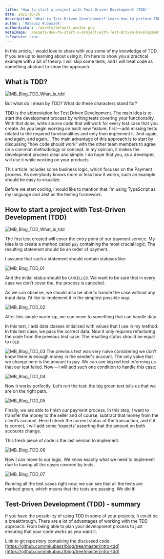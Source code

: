 ```yaml
---
title: 'How to start a project with Test-Driven Development (TDD)'
date: 2021-10-26
description: 'What is Test-Driven Development? Learn how to perform TDD with real code examples that focus on the Payment process.'
author: 'Mateusz Kubaszek'
authorAvatar: ./assets/default_avatar.png
metaImage: ./assets/How-to-start-a-project-with-Test-Driven-Development-TDD/MB_Blog_TDD_Cover.jpg
isFeature: true
---
```



In this article, I would love to share with you some of my knowledge of TDD. If you are up to learning about using it, I’m here to show you a practical example with a bit of theory. I will skip some tests, and I will treat code as something abstract to show the approach.

## What is TDD?

![MB_Blog_TDD_What_is_tdd](assets/How-to-start-a-project-with-Test-Driven-Development-TDD/MB_Blog_TDD_What_is_tdd.jpg)


But what do I mean by TDD? What do these characters stand for?

TDD is the abbreviation for Test Driven Development. The main idea is to start the development process by writing tests covering your functionality. With that done, write source code that will work for every test case that you create. As you begin working on each new feature, first — add missing tests related to the required functionalities and only then implement it. And again, and again, and again… The main advantage of this approach is to start by discussing “how code should work” with the other team members to agree on a common methodology or concept. In my opinion, it makes the development process clear and simple. I do hope that you, as a developer, will use it while working on your products.

This article includes some business logic, which focuses on the Payment process. As everybody knows more or less how it works, such an example should be easy to visualize.

Before we start coding, I would like to mention that I’m using TypeScript as my language and Jest as the testing framework.

## How to start a project with Test-Driven Development (TDD)
![MB_Blog_TDD_What_is_tdd](assets/How-to-start-a-project-with-Test-Driven-Development-TDD/MB_Blog_TDD_how_to_start.jpg)



The first test created will cover the entry point of our payment service. My idea is to create a method called `pay` containing the most crucial logic. The resulting statement should be an order of payment.

I assume that such a statement should contain statuses like:

![MB_Blog_TDD_01](assets/How-to-start-a-project-with-Test-Driven-Development-TDD/MB_Blog_TDD_01.jpg)

And the initial status should be `CANCELLED`. We want to be sure that in every case we don’t cover the, the process is canceled.

As we can observe, we should also be able to handle the case without any input data. I’d like to implement it in the simplest possible way.

![MB_Blog_TDD_02](assets/How-to-start-a-project-with-Test-Driven-Development-TDD/MB_Blog_TDD_02.jpg)

After this simple warm-up, we can move to something that can handle data.

In this test, I add data classes initialized with values that I use in my method. In this test case, we pass the correct data. Now it only requires refactoring the code from the previous test case. The resulting status should be equal to `HOLD`.

![MB_Blog_TDD_03](assets/How-to-start-a-project-with-Test-Driven-Development-TDD/MB_Blog_TDD_03.jpg)
The previous test was very naive considering we don't know there is enough money in the sender's account. The only value that we change here is the amount to pay. We can see big red text informing us that our test failed. Now — I will add such one condition to handle this case:

![MB_Blog_TDD_04](assets/How-to-start-a-project-with-Test-Driven-Development-TDD/MB_Blog_TDD_04.jpg)

Now it works perfectly. Let’s run the test: the big green text tells us that we are on the right path.

![MB_Blog_TDD_05](assets/How-to-start-a-project-with-Test-Driven-Development-TDD/MB_Blog_TDD_05.jpg)

Finally, we are able to finish our payment process. In this step, I want to transfer the money to the seller and of course, subtract that money from the client’s account. Here I check the current status of the transaction, and if it is correct, I will add some ‘expects’ asserting that the amount on both accounts change.

This fresh piece of code is the last version to implement.

![MB_Blog_TDD_06](assets/How-to-start-a-project-with-Test-Driven-Development-TDD/MB_Blog_TDD_06.jpg)

Now I can move to our logic. We know exactly what we need to implement due to having all the cases covered by tests.

![MB_Blog_TDD_07](assets/How-to-start-a-project-with-Test-Driven-Development-TDD/MB_Blog_TDD_07.jpg)

Running all the test cases right now, we can see that all the tests are marked green, which means that the tests are passing. We did it!

## Test-Driven Development (TDD) - summary



If you have the possibility of using TDD in some of your projects, it could be a breakthrough. There are a lot of advantages of working with the TDD approach. From being able to plan your development process to just ensuring that your code works as you want it.



Link to git repository containing the discussed code: [https://github.com/mkubasz/blog/tree/master/intro-tdd](https://github.com/mkubasz/blog/tree/master/intro-tdd)
